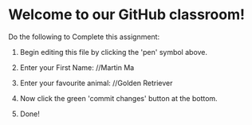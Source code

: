 # Welcome to our GitHub classroom!

Do the following to Complete this assignment:

1. Begin editing this file by clicking the 'pen' symbol above.

2. Enter your First Name:
//Martin Ma
3. Enter your favourite animal:
//Golden Retriever
4. Now click the green 'commit changes' button at the bottom.

5. Done!

